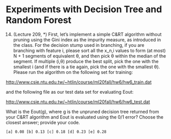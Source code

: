 # Experiments with Decision Tree and Random Forest

14. (Lecture 209, *) First, let’s implement a simple C&RT algorithm without pruning using the Gini index as the impurity measure, as introduced in the class. For the decision stump used in branching, if you are branching with feature i, please sort all the x_n,i values to form (at most) N + 1 segments of equivalent θ, and then pick θ within the median of the segment. If multiple (i,θ) produce the best split, pick the one with the smallest i (and if there is a tie again, pick the one with the smallest θ).
Please run the algorithm on the following set for training:

http://www.csie.ntu.edu.tw/~htlin/course/ml20fall/hw6/hw6_train.dat

and the following file as our test data set for evaluating Eout:

http://www.csie.ntu.edu.tw/~htlin/course/ml20fall/hw6/hw6_test.dat
               
What is the Eout(g), where g is the unpruned decision tree returned from your C&RT algorithm and Eout is evaluated using the 0/1 error? Choose the closest answer;   provide your code.

    [a] 0.08 [b] 0.13 [c] 0.18 [d] 0.23 [e] 0.28
